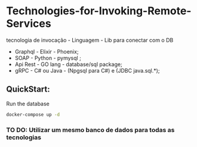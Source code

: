 # Technologies-for-Invoking-Remote-Services

tecnologia de invocação  - Linguagem - Lib para conectar com o DB
* Graphql  - Elixir - Phoenix;
* SOAP - Python - pymysql ;
* Api Rest - GO lang - database/sql package;
* gRPC - C# ou Java - (Npgsql para C#) e (JDBC java.sql.*);


## QuickStart:

Run the database

```bash 
docker-compose up -d 
```

### TO DO: Utilizar um mesmo banco de dados para todas as tecnologias
